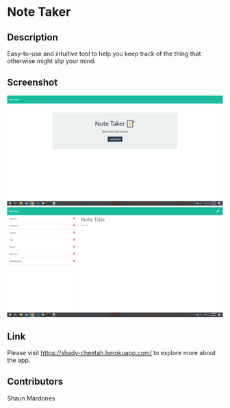 # Note Taker

## Description

Easy-to-use and intuitive tool to help you keep track of the thing that otherwise might slip your mind. 

## Screenshot

![Screenshot of Home Page](/Develop/images/Screenshot(2).png "Home Page")
![Screenshot of Notes Page](/Develop/images/Screenshot(4).png "Notes Page")

## Link

Please visit https://shady-cheetah.herokuapp.com/ to explore more about the app.

## Contributors

Shaun Mardones
